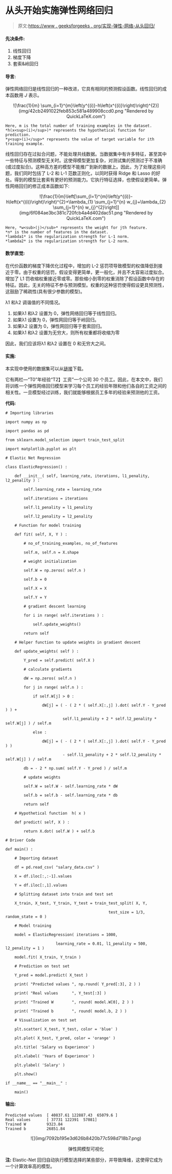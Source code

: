 # 从头开始实施弹性网络回归

> 原文:[https://www . geeksforgeeks . org/实现-弹性-网络-从头回归/](https://www.geeksforgeeks.org/implementation-of-elastic-net-regression-from-scratch/)

#### 先决条件:

1.  线性回归
2.  梯度下降
3.  套索&岭回归

#### 导言:

弹性网络回归是线性回归的一种改进，它具有相同的预测假设函数。线性回归的成本函数用 *J* 表示。

<center>![\frac{1}{m} \sum_{i=1}^{m}\left(y^{(i)}-h\left(x^{(i)}\right)\right)^{2}](img/42cb2491022feb853c581a489908ccd0.png "Rendered by QuickLaTeX.com")</center>

```
Here, m is the total number of training examples in the dataset.
*h(x<sup>(i)</sup>)* represents the hypothetical function for prediction.
*y<sup>(i)</sup>* represents the value of target variable for ith training example.

```

线性回归存在过拟合问题，不能处理共线数据。当数据集中有许多特征，甚至其中一些特征与预测模型无关时。这使得模型更加复杂，对测试集的预测过于不准确(或过度拟合)。这种高方差的模型不能推广到新的数据上。因此，为了处理这些问题，我们同时包括了 L-2 和 L-1 范数正则化，以同时获得 Ridge 和 Lasso 的好处。得到的模型比套索有更好的预测能力。它执行特征选择，也使假设更简单。弹性网络回归的修正成本函数如下:

<center>![\frac{1}{m}\left[\sum_{l=1}^{m}\left(y^{(i)}-h\left(x^{(i)}\right)\right)^{2}+\lambda_{1} \sum_{j=1}^{n} w_{j}+\lambda_{2} \sum_{j=1}^{n} w_{j}^{2}\right]](img/6f084ae3bc381c720fcb4a4d402dac51.png "Rendered by QuickLaTeX.com")</center>

```
Here, *w<sub>(j)</sub>* represents the weight for jth feature.  
*n* is the number of features in the dataset.
*lambda1* is the regularization strength for L-1 norm.
*lambda2* is the regularization strength for L-2 norm.
```

#### 数学直觉:

在代价函数的梯度下降优化过程中，增加的 L-2 惩罚项导致模型的权值降低到接近于零。由于权重的惩罚，假设变得更简单，更一般化，并且不太容易过度拟合。增加了 L1 罚收缩权重接近零或零。那些缩小到零的权重消除了假设函数中存在的特征。因此，无关的特征不参与预测模型。权重的这种惩罚使得假设更具预测性，这鼓励了稀疏性(具有很少参数的模型)。

λ1 和λ2 调谐值的不同情况。

1.  如果λ1 和λ2 设置为 0，弹性网络回归等于线性回归。
2.  如果λ1 设置为 0，弹性网回归等于岭回归。
3.  如果λ2 设置为 0，弹性网回归等于套索回归。
4.  如果λ1 和λ2 设置为无穷大，则所有权重都将收缩为零

因此，我们应该将λ1 和λ2 设置在 0 和无穷大之间。

#### 实施:

本实现中使用的数据集可以从[链接](https://github.com/mohit-baliyan/References.)下载。

它有两栏—“T0”年经验“T2】工资”一个公司 30 个员工。因此，在本文中，我们将训练一个弹性网络回归模型来学习每个员工的经验年限和他们各自的工资之间的相关性。一旦模型经过训练，我们就能够根据员工多年的经验来预测他的工资。

**代码:**

```
# Importing libraries

import numpy as np

import pandas as pd

from sklearn.model_selection import train_test_split

import matplotlib.pyplot as plt

# Elastic Net Regression

class ElasticRegression() :

    def __init__( self, learning_rate, iterations, l1_penality, l2_penality ) :

        self.learning_rate = learning_rate

        self.iterations = iterations

        self.l1_penality = l1_penality

        self.l2_penality = l2_penality

    # Function for model training

    def fit( self, X, Y ) :

        # no_of_training_examples, no_of_features

        self.m, self.n = X.shape

        # weight initialization

        self.W = np.zeros( self.n )

        self.b = 0

        self.X = X

        self.Y = Y

        # gradient descent learning

        for i in range( self.iterations ) :

            self.update_weights()

        return self

    # Helper function to update weights in gradient descent

    def update_weights( self ) :

        Y_pred = self.predict( self.X )

        # calculate gradients  

        dW = np.zeros( self.n )

        for j in range( self.n ) :

            if self.W[j] > 0 :

                dW[j] = ( - ( 2 * ( self.X[:,j] ).dot( self.Y - Y_pred ) ) + 

                         self.l1_penality + 2 * self.l2_penality * self.W[j] ) / self.m

            else :

                dW[j] = ( - ( 2 * ( self.X[:,j] ).dot( self.Y - Y_pred ) ) 

                         - self.l1_penality + 2 * self.l2_penality * self.W[j] ) / self.m

        db = - 2 * np.sum( self.Y - Y_pred ) / self.m 

        # update weights

        self.W = self.W - self.learning_rate * dW

        self.b = self.b - self.learning_rate * db

        return self

    # Hypothetical function  h( x ) 

    def predict( self, X ) :

        return X.dot( self.W ) + self.b

# Driver Code

def main() :

    # Importing dataset

    df = pd.read_csv( "salary_data.csv" )

    X = df.iloc[:,:-1].values

    Y = df.iloc[:,1].values

    # Splitting dataset into train and test set

    X_train, X_test, Y_train, Y_test = train_test_split( X, Y, 

                                             test_size = 1/3, random_state = 0 )

    # Model training

    model = ElasticRegression( iterations = 1000, 

                      learning_rate = 0.01, l1_penality = 500, l2_penality = 1 )

    model.fit( X_train, Y_train )

    # Prediction on test set

    Y_pred = model.predict( X_test )

    print( "Predicted values ", np.round( Y_pred[:3], 2 ) ) 

    print( "Real values      ", Y_test[:3] )

    print( "Trained W        ", round( model.W[0], 2 ) )

    print( "Trained b        ", round( model.b, 2 ) )

    # Visualization on test set 

    plt.scatter( X_test, Y_test, color = 'blue' )

    plt.plot( X_test, Y_pred, color = 'orange' )

    plt.title( 'Salary vs Experience' )

    plt.xlabel( 'Years of Experience' )

    plt.ylabel( 'Salary' )

    plt.show()

if __name__ == "__main__" : 

    main()
```

#### 输出:

```
Predicted values  [ 40837.61 122887.43  65079.6 ]
Real values       [ 37731 122391  57081]
Trained W         9323.84
Trained b         26851.84

```

<center>![](img/7092b195e3d626b8420b77c598d718b7.png)

弹性网模型可视化

</center>

**注:** Elastic-Net 回归自动执行模型选择的某些部分，并导致降维，这使得它成为一个计算效率高的模型。